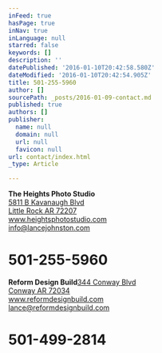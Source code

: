 ```yaml
---
inFeed: true
hasPage: true
inNav: true
inLanguage: null
starred: false
keywords: []
description: ''
datePublished: '2016-01-10T20:42:58.580Z'
dateModified: '2016-01-10T20:42:54.905Z'
title: 501-255-5960
author: []
sourcePath: _posts/2016-01-09-contact.md
published: true
authors: []
publisher:
  name: null
  domain: null
  url: null
  favicon: null
url: contact/index.html
_type: Article

---
```

**The Heights Photo Studio**  
[5811 B Kavanaugh Blvd  
Little Rock AR 72207][0]  
www.heightsphotostudio.com  
info@lancejohnston.com

# 501-255-5960

**Reform Design Build**[344 Conway Blvd  
Conway AR 72034][1]  
www.reformdesignbuild.com  
lance@reformdesignbuild.com

# 501-499-2814

[0]: https://www.google.com/maps/place/5811+Kavanaugh+Blvd,+Little+Rock,+AR+72207/@34.9167859,-92.5076189,10.95z/data=!4m13!1m10!4m9!1m0!1m6!1m2!1s0x87d2a3744f5355dd:0x42052accfd120cf9!2s5811+Kavanaugh+Blvd,+Little+Rock,+AR+72207!2m2!1d-92.3387544!2d34.7700761!3e0!3m1!1s0x87d2a3744f5355dd:0x42052accfd120cf9
[1]: https://www.google.com/maps/place/344+Conway+Blvd,+Conway,+AR+72034/@35.082427,-92.4455687,17z/data=!3m1!4b1!4m2!3m1!1s0x87d28214fcb29d1b:0x6649818f47991cbc